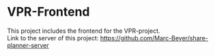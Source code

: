 # VPR-Frontend

This project includes the frontend for the VPR-project.  
Link to the server of this project: https://github.com/Marc-Beyer/share-planner-server
